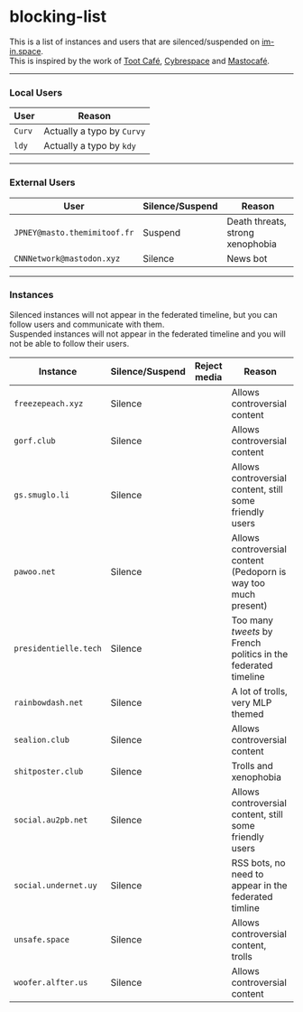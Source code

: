 # blocking-list
This is a list of instances and users that are silenced/suspended on [im-in.space](https://im-in.space/).  
This is inspired by the work of [Toot Café](https://github.com/tootcafe/blocked-on-mastodon), [Cybrespace](https://cybre.space/users/chr/updates/2616) and [Mastocafé](https://social.wxcafe.net/users/wxcafe/updates/2651).

---

### Local Users

| User | Reason |
|------|--------|
| `Curv` | Actually a typo by `Curvy` |
| `ldy` | Actually a typo by `kdy` |

---

### External Users

| User |  Silence/Suspend | Reason |
|------|------------------|--------|
| `JPNEY@masto.themimitoof.fr` | Suspend | Death threats, strong xenophobia |
| `CNNNetwork@mastodon.xyz` | Silence | News bot |

---

### Instances

Silenced instances will not appear in the federated timeline, but you can follow users and communicate with them.  
Suspended instances will not appear in the federated timeline and you will not be able to follow their users.

| Instance | Silence/Suspend | Reject media | Reason |
|----------|-----------------|--------------|--------|
| `freezepeach.xyz` | Silence |  | Allows controversial content |
| `gorf.club` | Silence |  | Allows controversial content |
| `gs.smuglo.li` | Silence |  |  Allows controversial content, still some friendly users |
| `pawoo.net` | Silence |  | Allows controversial content (Pedoporn is way too much present) |
| `presidentielle.tech` | Silence |  | Too many _tweets_ by French politics in the federated timeline |
| `rainbowdash.net` | Silence |  | A lot of trolls, very MLP themed |
| `sealion.club` | Silence |  | Allows controversial content |
| `shitposter.club` | Silence |  | Trolls and xenophobia |
| `social.au2pb.net` | Silence |  | Allows controversial content, still some friendly users |
| `social.undernet.uy` | Silence |  | RSS bots, no need to appear in the federated timline |
| `unsafe.space` | Silence |  | Allows controversial content, trolls |
| `woofer.alfter.us` | Silence |  | Allows controversial content |
